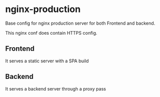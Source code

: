 # nginx-production

Base config for nginx production server for both Frontend and backend.

This nginx conf does contain HTTPS config.

## Frontend

It serves a static server with a SPA build

## Backend

It serves a backend server through a proxy pass
